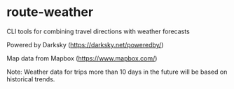# route-weather
CLI tools for combining travel directions with weather forecasts

Powered by Darksky (https://darksky.net/poweredby/)

Map data from Mapbox (https://www.mapbox.com/)

Note: Weather data for trips more than 10 days in the future will be based on
historical trends.
